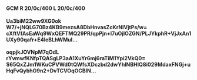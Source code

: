 #### GCM R 20/0c/400 L 20/0c/400
**Ua3biM22ww9XG0ok**<br/>**W7/+jNQLG70Bz4KB9mezsA8DbHnvasZcKrNIVjtPs/w=**<br/>**cXftVfAsEaWq9WxQEFTMQ29PR/qpPjn+l7uOjlOZGN/PLJYkphR+VjJxAn1UXy90qafr+E4leBLhWMul...**<br/><br/>
**oqpjkJOVNpM7qOdL**<br/>**rYvmwfKNfpTQASgLP3aA1XuYr6mj6raTiM1Ypi2VkQ0=**<br/>**S65QxZJm1WKuCPVWd0tQWfsXDczbd2dwYhINBHlQ8i029MdaxFNGj+uHqFvQybhG9n2+DvTCVOqOCBIN...**